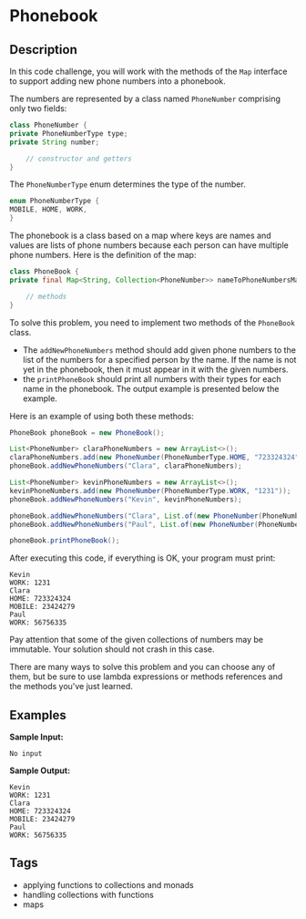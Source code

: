 # Phonebook

## Description
In this code challenge, you will work with the methods of the `Map` interface to support adding new phone numbers into a phonebook.

The numbers are represented by a class named `PhoneNumber` comprising only two fields:

```java
class PhoneNumber {
private PhoneNumberType type;
private String number;

    // constructor and getters
}
```

The `PhoneNumberType` enum determines the type of the number.

```java
enum PhoneNumberType {
MOBILE, HOME, WORK,
}
```

The phonebook is a class based on a map where keys are names and values are lists of phone numbers because each person can have multiple phone numbers. Here is the definition of the map:

```java
class PhoneBook {
private final Map<String, Collection<PhoneNumber>> nameToPhoneNumbersMap = new HashMap<>();

    // methods
}
```

To solve this problem, you need to implement two methods of the `PhoneBook` class.

- The `addNewPhoneNumbers` method should add given phone numbers to the list of the numbers for a specified person by the name. If the name is not yet in the phonebook, then it must appear in it with the given numbers.
- the `printPhoneBook` should print all numbers with their types for each name in the phonebook. The output example is presented below the example.

Here is an example of using both these methods:

```java
PhoneBook phoneBook = new PhoneBook();

List<PhoneNumber> claraPhoneNumbers = new ArrayList<>();
claraPhoneNumbers.add(new PhoneNumber(PhoneNumberType.HOME, "723324324"));
phoneBook.addNewPhoneNumbers("Clara", claraPhoneNumbers);

List<PhoneNumber> kevinPhoneNumbers = new ArrayList<>();
kevinPhoneNumbers.add(new PhoneNumber(PhoneNumberType.WORK, "1231"));
phoneBook.addNewPhoneNumbers("Kevin", kevinPhoneNumbers);

phoneBook.addNewPhoneNumbers("Clara", List.of(new PhoneNumber(PhoneNumberType.MOBILE, "23424279")));
phoneBook.addNewPhoneNumbers("Paul", List.of(new PhoneNumber(PhoneNumberType.WORK, "56756335")));

phoneBook.printPhoneBook();
```

After executing this code, if everything is OK, your program must print:

```console
Kevin
WORK: 1231
Clara
HOME: 723324324
MOBILE: 23424279
Paul
WORK: 56756335
```

Pay attention that some of the given collections of numbers may be immutable. Your solution should not crash in this case.

There are many ways to solve this problem and you can choose any of them, but be sure to use lambda expressions or methods references and the methods you've just learned.

## Examples
**Sample Input:**
```console
No input
```

**Sample Output:**
```console
Kevin
WORK: 1231
Clara
HOME: 723324324
MOBILE: 23424279
Paul
WORK: 56756335
```

## Tags
- applying functions to collections and monads
- handling collections with functions
- maps